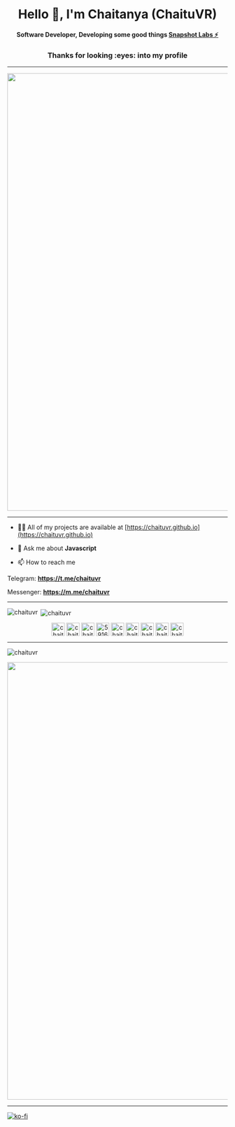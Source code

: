 <h1 align="center">Hello 👋, I'm Chaitanya (ChaituVR)</h1>
<h4 align="center">Software Developer,
  Developing some good things <a href="https://snapshot.org/#/" target="blank">Snapshot Labs ⚡</a></h4>
<h3 align="center">Thanks for looking :eyes: into my profile</h3>


------------------------------
<img src="https://media.giphy.com/media/OF0yOAufcWLfi/giphy.gif" width="1000"/>


----------------------------------



- 👨‍💻 All of my projects are available at [https://chaituvr.github.io](https://chaituvr.github.io)

- 💬 Ask me about **Javascript**

- 📫 How to reach me 

Telegram: **https://t.me/chaituvr**

Messenger: **https://m.me/chaituvr**

----------------------------------



<p><img align="left" src="https://github-readme-stats.vercel.app/api/top-langs/?username=chaituvr&layout=compact" alt="chaituvr" /></p>

<p>&nbsp;<img align="center" src="https://github-readme-stats.vercel.app/api?username=chaituvr&show_icons=true" alt="chaituvr" /></p>

<p align="center">
<a href="https://codepen.io/chaituvr" target="blank"><img align="center" src="https://cdn.jsdelivr.net/npm/simple-icons@3.0.1/icons/codepen.svg" alt="chaituvr" height="30" width="30" /></a>
<a href="https://twitter.com/chaituvr_s" target="blank"><img align="center" src="https://cdn.jsdelivr.net/npm/simple-icons@3.0.1/icons/twitter.svg" alt="chaituvr_s" height="30" width="30" /></a>
<a href="https://linkedin.com/in/chaituvr" target="blank"><img align="center" src="https://cdn.jsdelivr.net/npm/simple-icons@3.0.1/icons/linkedin.svg" alt="chaituvr" height="30" width="30" /></a>
<a href="https://stackoverflow.com/users/5916893/chaitanya" target="blank"><img align="center" src="https://cdn.jsdelivr.net/npm/simple-icons@3.0.1/icons/stackoverflow.svg" alt="5916893/chaitanya" height="30" width="30" /></a>
<a href="https://fb.com/chaituvr" target="blank"><img align="center" src="https://cdn.jsdelivr.net/npm/simple-icons@3.0.1/icons/facebook.svg" alt="chaituvr" height="30" width="30" /></a>
<a href="https://instagram.com/chaituvr" target="blank"><img align="center" src="https://cdn.jsdelivr.net/npm/simple-icons@3.0.1/icons/instagram.svg" alt="chaituvr" height="30" width="30" /></a>
<a href="https://medium.com/chaituvr" target="blank"><img align="center" src="https://cdn.jsdelivr.net/npm/simple-icons@3.0.1/icons/medium.svg" alt="chaituvr" height="30" width="30" /></a>
<a href="https://www.hackerrank.com/chaituvr" target="blank"><img align="center" src="https://cdn.jsdelivr.net/npm/simple-icons@3.0.1/icons/hackerrank.svg" alt="chaituvr" height="30" width="30" /></a>
<a href="https://www.hackerearth.com/chaituvr" target="blank"><img align="center" src="https://cdn.jsdelivr.net/npm/simple-icons@3.0.1/icons/hackerearth.svg" alt="chaituvr" height="30" width="30" /></a>
</p>

----------------------------------

<p align="left"> <img src="https://komarev.com/ghpvc/?username=chaituvr" alt="chaituvr" /> </p>
<p><img align="center" src="https://media.giphy.com/media/AeWoyE3ZT90YM/giphy.gif" width="1000"/></p>

--------------

[![ko-fi](https://www.ko-fi.com/img/githubbutton_sm.svg)](https://ko-fi.com/chaituvr)
